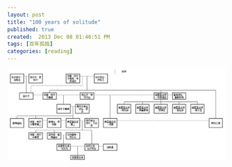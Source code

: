 ```yaml
---
layout: post
title: "100 years of solitude"
published: true
created:  2013 Dec 08 01:46:51 PM
tags: [百年孤独]
categories: [reading]
---
```


![100 years solitude](/images/100-years-solitude.png)

